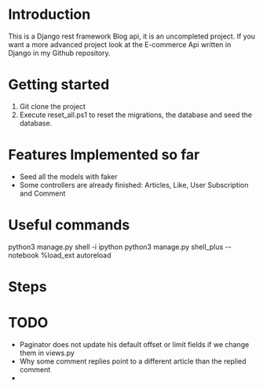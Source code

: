 # Introduction
This is a Django rest framework Blog api, it is an uncompleted project.
If you want a more advanced project look at the E-commerce Api written in Django in my Github repository.

# Getting started
1. Git clone the project
2. Execute reset_all.ps1 to reset the migrations, the database and seed the database.

# Features Implemented so far
- Seed all the models with faker
- Some controllers are already finished: Articles, Like, User Subscription and Comment

# Useful commands
python3 manage.py shell -i ipython
python3 manage.py shell_plus --notebook
%load_ext autoreload

# Steps

# TODO
- Paginator does not update his default offset or limit fields
if we change them in views.py
- Why some comment replies point to a different article than the replied comment
- 